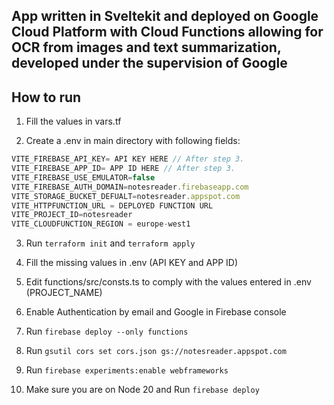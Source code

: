 ## App written in Sveltekit and deployed on Google Cloud Platform with Cloud Functions allowing for OCR from images and text summarization, developed under the supervision of Google

## How to run

1. Fill the values in vars.tf

2. Create a .env in main directory with following fields:

```ts
VITE_FIREBASE_API_KEY= API KEY HERE // After step 3.
VITE_FIREBASE_APP_ID= APP ID HERE // After step 3.
VITE_FIREBASE_USE_EMULATOR=false
VITE_FIREBASE_AUTH_DOMAIN=notesreader.firebaseapp.com
VITE_STORAGE_BUCKET_DEFUALT=notesreader.appspot.com
VITE_HTTPFUNCTION_URL = DEPLOYED FUNCTION URL
VITE_PROJECT_ID=notesreader
VITE_CLOUDFUNCTION_REGION = europe-west1

```

3. Run `terraform init` and `terraform apply`

4. Fill the missing values in .env (API KEY and APP ID)

5. Edit functions/src/consts.ts to comply with the values entered in .env (PROJECT_NAME)

6. Enable Authentication by email and Google in Firebase console

7. Run `firebase deploy --only functions`

8. Run `gsutil cors set cors.json gs://notesreader.appspot.com`

9. Run `firebase experiments:enable webframeworks`

10. Make sure you are on Node 20 and Run `firebase deploy`
